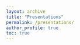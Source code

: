 ```yaml
---
layout: archive
title: "Presentations"
permalink: /presentations/
author_profile: true
toc: true
---
```


